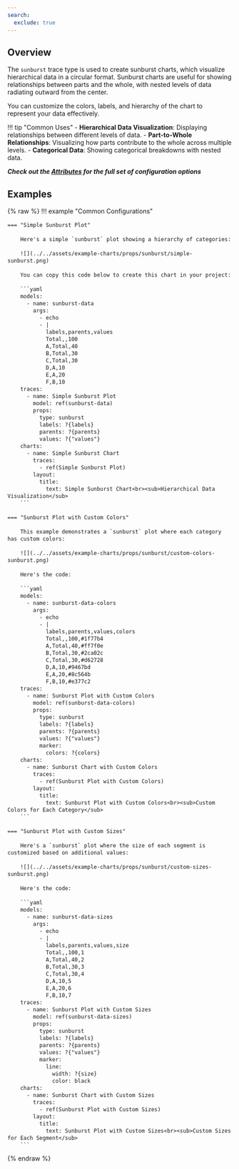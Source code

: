 ```yaml
---
search:
  exclude: true
---
```

<!--start-->
## Overview

The `sunburst` trace type is used to create sunburst charts, which visualize hierarchical data in a circular format. Sunburst charts are useful for showing relationships between parts and the whole, with nested levels of data radiating outward from the center.

You can customize the colors, labels, and hierarchy of the chart to represent your data effectively.

!!! tip "Common Uses"
    - **Hierarchical Data Visualization**: Displaying relationships between different levels of data.
    - **Part-to-Whole Relationships**: Visualizing how parts contribute to the whole across multiple levels.
    - **Categorical Data**: Showing categorical breakdowns with nested data.

_**Check out the [Attributes](../configuration/Trace/Props/Sunburst/#attributes) for the full set of configuration options**_

## Examples

{% raw %}
!!! example "Common Configurations"

    === "Simple Sunburst Plot"

        Here's a simple `sunburst` plot showing a hierarchy of categories:

        ![](../../assets/example-charts/props/sunburst/simple-sunburst.png)

        You can copy this code below to create this chart in your project:

        ```yaml
        models:
          - name: sunburst-data
            args:
              - echo
              - |
                labels,parents,values
                Total,,100
                A,Total,40
                B,Total,30
                C,Total,30
                D,A,10
                E,A,20
                F,B,10
        traces:
          - name: Simple Sunburst Plot
            model: ref(sunburst-data)
            props:
              type: sunburst
              labels: ?{labels}
              parents: ?{parents}
              values: ?{"values"}
        charts:
          - name: Simple Sunburst Chart
            traces:
              - ref(Simple Sunburst Plot)
            layout:
              title:
                text: Simple Sunburst Chart<br><sub>Hierarchical Data Visualization</sub>
        ```

    === "Sunburst Plot with Custom Colors"

        This example demonstrates a `sunburst` plot where each category has custom colors:

        ![](../../assets/example-charts/props/sunburst/custom-colors-sunburst.png)

        Here's the code:

        ```yaml
        models:
          - name: sunburst-data-colors
            args:
              - echo
              - |
                labels,parents,values,colors
                Total,,100,#1f77b4
                A,Total,40,#ff7f0e
                B,Total,30,#2ca02c
                C,Total,30,#d62728
                D,A,10,#9467bd
                E,A,20,#8c564b
                F,B,10,#e377c2
        traces:
          - name: Sunburst Plot with Custom Colors
            model: ref(sunburst-data-colors)
            props:
              type: sunburst
              labels: ?{labels}
              parents: ?{parents}
              values: ?{"values"}
              marker:
                colors: ?{colors}
        charts:
          - name: Sunburst Chart with Custom Colors
            traces:
              - ref(Sunburst Plot with Custom Colors)
            layout:
              title:
                text: Sunburst Plot with Custom Colors<br><sub>Custom Colors for Each Category</sub>
        ```

    === "Sunburst Plot with Custom Sizes"

        Here's a `sunburst` plot where the size of each segment is customized based on additional values:

        ![](../../assets/example-charts/props/sunburst/custom-sizes-sunburst.png)

        Here's the code:

        ```yaml
        models:
          - name: sunburst-data-sizes
            args:
              - echo
              - |
                labels,parents,values,size
                Total,,100,1
                A,Total,40,2
                B,Total,30,3
                C,Total,30,4
                D,A,10,5
                E,A,20,6
                F,B,10,7
        traces:
          - name: Sunburst Plot with Custom Sizes
            model: ref(sunburst-data-sizes)
            props:
              type: sunburst
              labels: ?{labels}
              parents: ?{parents}
              values: ?{"values"}
              marker:
                line:
                  width: ?{size}
                  color: black
        charts:
          - name: Sunburst Chart with Custom Sizes
            traces:
              - ref(Sunburst Plot with Custom Sizes)
            layout:
              title:
                text: Sunburst Plot with Custom Sizes<br><sub>Custom Sizes for Each Segment</sub>
        ```

{% endraw %}
<!--end-->